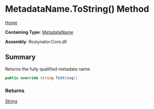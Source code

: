 # MetadataName\.ToString\(\) Method

[Home](../../../README.md)

**Containing Type**: [MetadataName](../README.md)

**Assembly**: Roslynator\.Core\.dll

## Summary

Returns the fully qualified metadata name\.

```csharp
public override string ToString()
```

### Returns

[String](https://docs.microsoft.com/en-us/dotnet/api/system.string)

